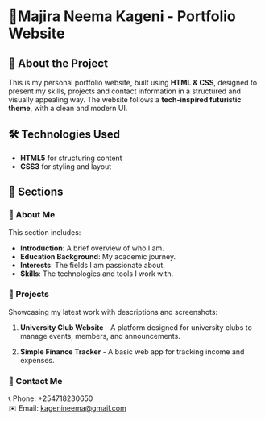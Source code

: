 # 🚀Majira Neema Kageni - Portfolio Website

## 📌 About the Project

This is my personal portfolio website, built using **HTML & CSS**, designed to present my skills, projects and
contact information in a structured and visually appealing way. The website follows a **tech-inspired futuristic theme**, with a clean and modern UI.

## 🛠️ Technologies Used

- **HTML5** for structuring content
- **CSS3** for styling and layout

## 📄 Sections

### **🔹 About Me**

This section includes:

- **Introduction**: A brief overview of who I am.
- **Education Background**: My academic journey.
- **Interests**: The fields I am passionate about.
- **Skills**: The technologies and tools I work with.

### **🔹 Projects**

Showcasing my latest work with descriptions and screenshots:

1. **University Club Website** - A platform designed for university clubs to manage events, members, and announcements. 

2. **Simple Finance Tracker** - A basic web app for tracking income and expenses. 

### **🔹 Contact Me**

📞 Phone: +254718230650\
✉️ Email: [kagenineema@gmail.com](mailto\:kagenineema@gmail.com)
